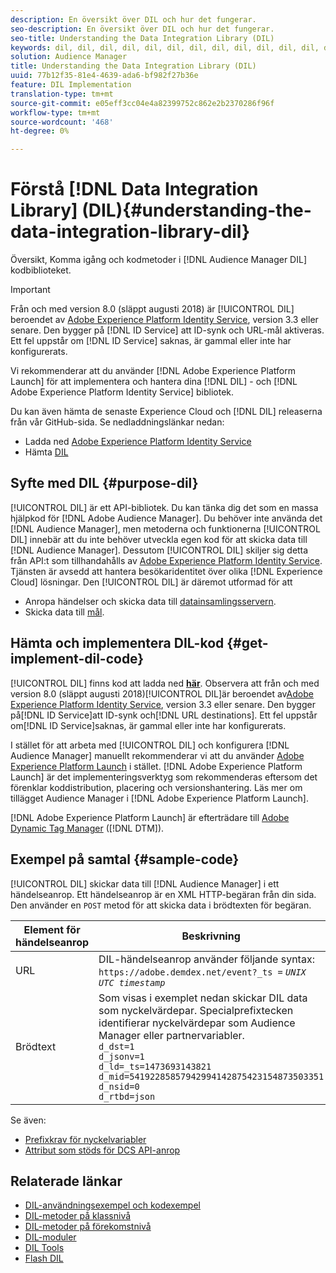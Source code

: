 ```yaml
---
description: En översikt över DIL och hur det fungerar.
seo-description: En översikt över DIL och hur det fungerar.
seo-title: Understanding the Data Integration Library (DIL)
keywords: dil, dil, dil, dil, dil, dil, dil, dil, dil, dil, dil, dil, dil, dil, dil, dil, dil, dil, dil, dil, dil, dil, dil, dil, dil, dil, dil, dil, dil, dil, dil, dil, dil, dil,
solution: Audience Manager
title: Understanding the Data Integration Library (DIL)
uuid: 77b12f35-81e4-4639-ada6-bf982f27b36e
feature: DIL Implementation
translation-type: tm+mt
source-git-commit: e05eff3cc04e4a82399752c862e2b2370286f96f
workflow-type: tm+mt
source-wordcount: '468'
ht-degree: 0%

---
```



# Förstå [!DNL Data Integration Library] (DIL){#understanding-the-data-integration-library-dil}

Översikt, Komma igång och kodmetoder i [!DNL Audience Manager DIL] kodbiblioteket.

>[!IMPORTANT]
>
>Från och med version 8.0 (släppt augusti 2018) är [!UICONTROL DIL] beroendet av [Adobe Experience Platform Identity Service](https://docs.adobe.com/content/help/en/id-service/using/home.html), version 3.3 eller senare. Den bygger på [!DNL ID Service] att ID-synk och URL-mål aktiveras. Ett fel uppstår om [!DNL ID Service] saknas, är gammal eller inte har konfigurerats.
>
>Vi rekommenderar att du använder [!DNL Adobe Experience Platform Launch] för att implementera och hantera dina [!DNL DIL] - och [!DNL Adobe Experience Platform Identity Service] bibliotek.

Du kan även hämta de senaste Experience Cloud och [!DNL DIL] releaserna från vår GitHub-sida. Se nedladdningslänkar nedan:

* Ladda ned [Adobe Experience Platform Identity Service](https://github.com/Adobe-Marketing-Cloud/id-service/releases)
* Hämta [DIL](https://github.com/Adobe-Marketing-Cloud/dil/releases)

## Syfte med DIL {#purpose-dil}

[!UICONTROL DIL] är ett API-bibliotek. Du kan tänka dig det som en massa hjälpkod för [!DNL Adobe Audience Manager]. Du behöver inte använda det [!DNL Audience Manager], men metoderna och funktionerna [!UICONTROL DIL] innebär att du inte behöver utveckla egen kod för att skicka data till [!DNL Audience Manager]. Dessutom [!UICONTROL DIL] skiljer sig detta från API:t som tillhandahålls av [Adobe Experience Platform Identity Service](https://docs.adobe.com/content/help/en/id-service/using/home.html). Tjänsten är avsedd att hantera besökaridentitet över olika [!DNL Experience Cloud] lösningar. Den [!UICONTROL DIL] är däremot utformad för att

* Anropa händelser och skicka data till [datainsamlingsservern](../reference/system-components/components-data-collection.md).
* Skicka data till [mål](../features/destinations/destinations.md).

## Hämta och implementera DIL-kod {#get-implement-dil-code}

[!UICONTROL DIL] finns kod att ladda ned **[här](https://github.com/Adobe-Marketing-Cloud/dil/releases)**. Observera att från och med version 8.0 (släppt augusti 2018)[!UICONTROL DIL]är beroendet av[Adobe Experience Platform Identity Service](https://docs.adobe.com/content/help/en/id-service/using/home.html), version 3.3 eller senare. Den bygger på[!DNL ID Service]att ID-synk och[!DNL URL destinations]. Ett fel uppstår om[!DNL ID Service]saknas, är gammal eller inte har konfigurerats.

I stället för att arbeta med [!UICONTROL DIL] och konfigurera [!DNL Audience Manager] manuellt rekommenderar vi att du använder [Adobe Experience Platform Launch](https://docs.adobelaunch.com/) i stället. [!DNL Adobe Experience Platform Launch] är det implementeringsverktyg som rekommenderas eftersom det förenklar koddistribution, placering och versionshantering. Läs mer om tillägget [](https://docs.adobelaunch.com/extension-reference/web/adobe-audience-manager-extension) Audience Manager i [!DNL Adobe Experience Platform Launch].

[!DNL Adobe Experience Platform Launch] är efterträdare till [Adobe Dynamic Tag Manager](https://docs.adobe.com/content/help/en/dtm/using/c-overview.html) ([!DNL DTM]).

## Exempel på samtal {#sample-code}

[!UICONTROL DIL] skickar data till [!DNL Audience Manager] i ett händelseanrop. Ett händelseanrop är en XML HTTP-begäran från din sida. Den använder en `POST` metod för att skicka data i brödtexten för begäran.

| Element för händelseanrop | Beskrivning |
|--- |--- |
| URL | DIL-händelseanrop använder följande syntax: `https://adobe.demdex.net/event?_ts =` *`UNIX UTC timestamp`* |
| Brödtext | Som visas i exemplet nedan skickar DIL data som nyckelvärdepar. Specialprefixtecken identifierar nyckelvärdepar som Audience Manager eller partnervariabler.<br>`d_dst=1`<br>`d_jsonv=1`<br>`d_ld=_ts=1473693143821`<br>`d_mid=54192285857942994142875423154873503351`<br>`d_nsid=0`<br>`d_rtbd=json`<br> |

Se även:
* [Prefixkrav för nyckelvariabler](../features/traits/trait-variable-prefixes.md)
* [Attribut som stöds för DCS API-anrop](../api/dcs-intro/dcs-api-reference/dcs-keys.md)

## Relaterade länkar

* [DIL-användningsexempel och kodexempel](/help/using/dil/dil-use-cases.md)
* [DIL-metoder på klassnivå](/help/using/dil/dil-class-overview/dil-start.md)
* [DIL-metoder på förekomstnivå](/help/using/dil/dil-instance-methods.md)
* [DIL-moduler](/help/using/dil/dil-modules.md)
* [DIL Tools](/help/using/dil/dil-tools.md)
* [Flash DIL](/help/using/dil/dil-flash.md)